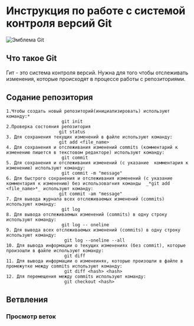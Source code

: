 # **Инструкция по работе с системой контроля версий Git**

![Эмблема Git](Git.png)

## Что такое Git

Гит - это система контроля версий. Нужна для того чтобы отслеживать изменения, которые происходят в процессе работы c репозиториями.

## Содание репозитория

    1.Чтобы создать новый репозиторий(инициализировать) используют команду:*
                         git init
    2.Проверка состояния репозитория
                        git status
    3. Для сохранения текущих изменений в файле используют команду:
                        git add <file_name>
    4. Для сохранения и отслеживания изменений commits (комментарий к изменению пишется в текстовом редакторе) используют команду:
                         git commit   
    5. Для сохранения и отслеживания изменений (с указание  комментария к изменению) используют команду:                      
                         git commit -m "message"
    6. Для быстрого сохранения и отслеживания изменений (с указание  комментария к изменению) без использовагния команды  _*git add <file_name>*_ используют команду:      
                        git commit -am "message"
    7. Для вывода журнала всех отслеживаемых изменений (commits) используют команду:      
                         git log
    8. Для вывода отслеживаемых изменений (commits) в одну строку используют команду:            
                         git log -- oneline
    9. Для вывода всех отслеживаемых изменений (commits) в одну строку используют команду:            
                          git log --oneline --all
    10. Для вывода информации о текущих изменениях (без commit), которые произошли в файле используют команду:   
                          git diff
    11. Для вывода информации о изменеинях, которые произошли в файле в промежутке между commits используют команду:   
                          git diff <hash> <hash> 
    12. Для перемещения между commits используют команду:
                          git checkout <hash>

## Ветвления

### Просмотр веток
